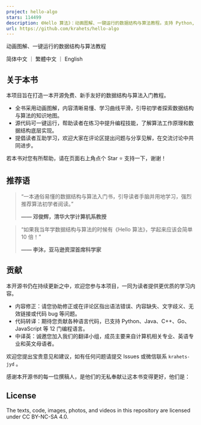 ```yaml
---
project: hello-algo
stars: 114499
description: 《Hello 算法》：动画图解、一键运行的数据结构与算法教程。支持 Python, Java, C++, C, C#, JS, Go, Swift, Rust, Ruby, Kotlin, TS, Dart 代码。简体版和繁体版同步更新，English version in translation
url: https://github.com/krahets/hello-algo
---
```


  
动画图解、一键运行的数据结构与算法教程

简体中文 ｜ 繁體中文 ｜ English

关于本书
----

本项目旨在打造一本开源免费、新手友好的数据结构与算法入门教程。

-   全书采用动画图解，内容清晰易懂、学习曲线平滑，引导初学者探索数据结构与算法的知识地图。
-   源代码可一键运行，帮助读者在练习中提升编程技能，了解算法工作原理和数据结构底层实现。
-   提倡读者互助学习，欢迎大家在评论区提出问题与分享见解，在交流讨论中共同进步。

若本书对您有所帮助，请在页面右上角点个 Star ⭐ 支持一下，谢谢！

推荐语
---

> “一本通俗易懂的数据结构与算法入门书，引导读者手脑并用地学习，强烈推荐算法初学者阅读。”
> 
> **—— 邓俊辉，清华大学计算机系教授**

> “如果我当年学数据结构与算法的时候有《Hello 算法》，学起来应该会简单 10 倍！”
> 
> **—— 李沐，亚马逊资深首席科学家**

贡献
--

本开源书仍在持续更新之中，欢迎您参与本项目，一同为读者提供更优质的学习内容。

-   内容修正：请您协助修正或在评论区指出语法错误、内容缺失、文字歧义、无效链接或代码 bug 等问题。
-   代码转译：期待您贡献各种语言代码，已支持 Python、Java、C++、Go、JavaScript 等 12 门编程语言。
-   中译英：诚邀您加入我们的翻译小组，成员主要来自计算机相关专业、英语专业和英文母语者。

欢迎您提出宝贵意见和建议，如有任何问题请提交 Issues 或微信联系 `krahets-jyd` 。

感谢本开源书的每一位撰稿人，是他们的无私奉献让这本书变得更好，他们是：

License
-------

The texts, code, images, photos, and videos in this repository are licensed under CC BY-NC-SA 4.0.
